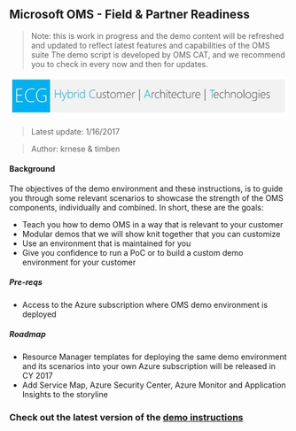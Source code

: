 ## Microsoft OMS - Field & Partner Readiness
>Note: this is work in progress and the demo content will be refreshed and updated to reflect latest features and capabilities of the OMS suite
>The demo script is developed by OMS CAT, and we recommend you to check in every now and then for updates.

![alt text](./media/cat.png "OMS CAT")

>Latest update: 1/16/2017

>Author: krnese & timben

#### Background

The objectives of the demo environment and these instructions, is to guide you through some relevant scenarios to showcase the strength of the OMS components, individually and combined.
In short, these are the goals:

* Teach you how to demo OMS in a way that is relevant to your customer
* Modular demos that we will show knit together that you can customize
* Use an environment that is maintained for you
* Give you confidence to run a PoC or to build a custom demo environment for your customer

##### Pre-reqs

* Access to the Azure subscription where OMS demo environment is deployed

##### Roadmap

* Resource Manager templates for deploying the same demo environment and its scenarios into your own Azure subscription will be released in CY 2017
* Add Service Map, Azure Security Center, Azure Monitor and Application Insights to the storyline

### Check out the latest version of the [demo instructions](./oms-demo.md)

